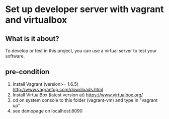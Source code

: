 # Set up developer server with vagrant and virtualbox #

## What is it about? ##
To develop or test in this project, you can use a virtual server to test your software.

## pre-condition ##

1. Install Vagrant (version>= 1.6.5) http://www.vagrantup.com/downloads.html
2. Install VirtualBox (latest version at) https://www.virtualbox.org/
3. cd on system console to this folder (vagrant-vm) and type in "vagrant up"
4. see demopage on localhost:8090